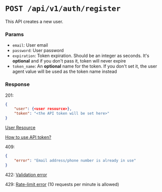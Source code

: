 # `POST /api/v1/auth/register`
This API creates a new user.


### Params

- `email`: User email
- `password`: User password
- `expiration`: Token expiration. Should be an integer as seconds. It's **optional** and if you don't pass it, token will never expire
- `token_name`: An **optional** name for the token. If you don't set it, the user agent value will be used as the token name instead

### Response

201:
```json
{
    "user": {<user resource>},
    "token": "<the API token will be set here>"
}
```

[User Resource](../resources/user.md)

[How to use API token?](login.md#how-to-use-api-token)

409:
```json
{
    "error": "Email address/phone number is already in use"
}
```

422: [Validation error](../validation-errors.md)

429: [Rate-limit error](../rate-limit-errors.md) (10 requests per minute is allowed)

